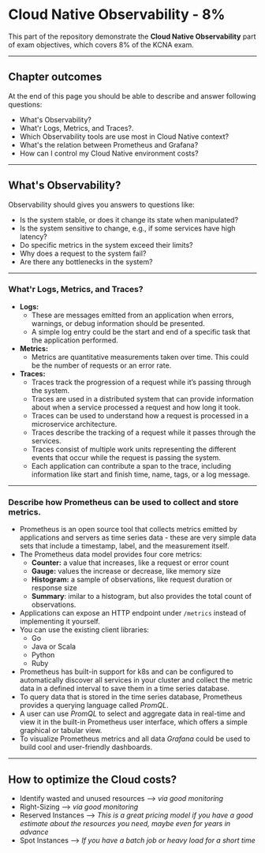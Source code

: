 # Cloud Native Observability - 8%
This part of the repository demonstrate the **Cloud Native Observability** part of exam objectives, which covers 8% of the KCNA exam.

---

## Chapter outcomes
At the end of this page you should be able to describe and answer following questions:
- What's Observability?
- What'r Logs, Metrics, and Traces?.
- Which Observability tools are use most in Cloud Native context?
- What's the relation between Prometheus and Grafana?
- How can I control my Cloud Native environment costs?

---

## What's Observability?
Observability should gives you answers to questions like:
- Is the system stable, or does it change its state when manipulated?
- Is the system sensitive to change, e.g., if some services have high latency?
- Do specific metrics in the system exceed their limits?
- Why does a request to the system fail?
- Are there any bottlenecks in the system?
	
---

### What'r Logs, Metrics, and Traces?
- **Logs:**
    - These are messages emitted from an application when errors, warnings, or debug information should be presented.
    - A simple log entry could be the start and end of a specific task that the application performed.
- **Metrics:**
    - Metrics are quantitative measurements taken over time. This could be the number of requests or an error rate.
- **Traces:**
    - Traces track the progression of a request while it’s passing through the system.
    - Traces are used in a distributed system that can provide information about when a service processed a request and how long it took.
    - Traces can be used to understand how a request is processed in a microservice architecture.
    - Traces describe the tracking of a request while it passes through the services.
    - Traces consist of multiple work units representing the different events that occur while the request is passing the system.
    - Each application can contribute a span to the trace, including information like start and finish time, name, tags, or a log message.

---

### Describe how Prometheus can be used to collect and store metrics.
- Prometheus is an open source tool that collects metrics emitted by applications and servers as time series data - these are very simple data sets that include a timestamp, label, and the measurement itself.
- The Prometheus data model provides four core metrics:
    - **Counter:** a value that increases, like a request or error count
    - **Gauge:** values the increase or decrease, like memory size
    - **Histogram:** a sample of observations, like request duration or response size
    - **Summary**: imilar to a histogram, but also provides the total count of observations.
- Applications can expose an HTTP endpoint under `/metrics` instead of implementing it yourself.
- You can use the existing client libraries:
    - Go
    - Java or Scala
    - Python
    - Ruby
- Prometheus has built-in support for k8s and can be configured to automatically discover all services in your cluster and collect the metric data in a defined interval to save them in a time series database.
- To query data that is stored in the time series database, Prometheus provides a querying language called *PromQL*.
- A user can use *PromQL* to select and aggregate data in real-time and view it in the built-in Prometheus user interface, which offers a simple graphical or tabular view.
- To visualize Prometheus metrics and all data *Grafana* could be used to build cool and user-friendly dashboards.

---

## How to optimize the Cloud costs?
- Identify wasted and unused resources --> *via good monitoring*
- Right-Sizing --> *via good monitoring*
- Reserved Instances --> *This is a great pricing model if you have a good estimate about the resources you need, maybe even for years in advance*
- Spot Instances --> *If you have a batch job or heavy load for a short time*
